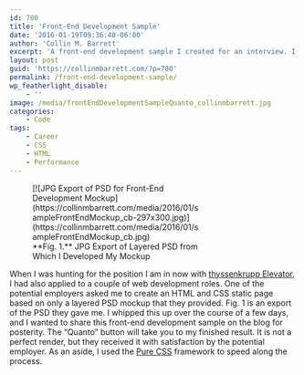 ```yaml
---
id: 780
title: 'Front-End Development Sample'
date: '2016-01-19T09:36:48-06:00'
author: 'Collin M. Barrett'
excerpt: 'A front-end development sample I created for an interview. I was provided with a layered PSD to develop a render using HTML and CSS.'
layout: post
guid: 'https://collinmbarrett.com/?p=780'
permalink: /front-end-development-sample/
wp_featherlight_disable:
    - ''
image: /media/frontEndDevelopmentSampleQuanto_collinmbarrett.jpg
categories:
    - Code
tags:
    - Career
    - CSS
    - HTML
    - Performance
---
```


<figure aria-describedby="caption-attachment-782" class="wp-caption alignright" id="attachment_782" style="width: 297px">[![JPG Export of PSD for Front-End Development Mockup](https://collinmbarrett.com/media/2016/01/sampleFrontEndMockup_cb-297x300.jpg)](https://collinmbarrett.com/media/2016/01/sampleFrontEndMockup_cb.jpg)<figcaption class="wp-caption-text" id="caption-attachment-782">**Fig. 1.** JPG Export of Layered PSD from Which I Developed My Mockup</figcaption></figure>

When I was hunting for the position I am in now with [thyssenkrupp Elevator](https://www.tkelevator.com/us-en/), I had also applied to a couple of web development roles. One of the potential employers asked me to create an HTML and CSS static page based on only a layered PSD mockup that they provided. Fig. 1 is an export of the PSD they gave me. I whipped this up over the course of a few days, and I wanted to share this front-end development sample on the blog for posterity. The “Quanto” button will take you to my finished result. It is not a perfect render, but they received it with satisfaction by the potential employer. As an aside, I used the [Pure CSS](https://purecss.io/ "Pure CSS") framework to speed along the process.